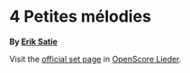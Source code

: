 
# 4 Petites mélodies

__By [Erik Satie](..)__

Visit the [official set page] in [OpenScore Lieder].

[official set page]: https://musescore.com/openscore-lieder-corpus/sets/5110243
[OpenScore Lieder]: https://musescore.com/openscore-lieder-corpus
